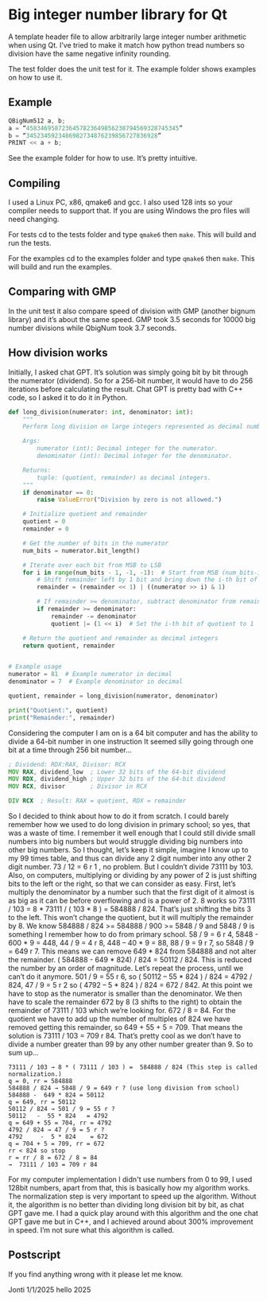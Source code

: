 # Big integer number library for Qt

A template header file to allow arbitrarily large integer number arithmetic when using Qt. I’ve tried to make it match how python tread numbers so division have the same negative infinity rounding.

The test folder does the unit test for it. The example folder shows examples on how to use it.

## Example

```C++
QBigNum512 a, b;
a = “4583469587236457823649856238794569328745345”
b = “3452345923486982734876239856727836928”
PRINT << a + b;
```

See the example folder for how to use. It’s pretty intuitive.

## Compiling

I used a Linux PC, x86, qmake6 and gcc. I also used 128 ints so your compiler needs to support that. If you are using Windows the pro files will need changing.

For tests cd to the tests folder and type `qmake6` then `make`. This will build and run the tests.

For the examples cd to the examples folder and type `qmake6` then `make`. This will build and run the examples.

## Comparing with GMP

In the unit test it also compare speed of division with GMP (another bignum library) and it’s about the same speed. GMP took 3.5 seconds for 10000 big number divisions while QbigNum took 3.7 seconds.

## How division works

Initially, I asked chat GPT. It’s solution was simply going bit by bit through the numerator (dividend). So for a 256-bit number, it would have to do 256 iterations before calculating the result. Chat GPT is pretty bad with C++ code, so I asked it to do it in Python.

```python
def long_division(numerator: int, denominator: int):
    """
    Perform long division on large integers represented as decimal numbers.

    Args:
        numerator (int): Decimal integer for the numerator.
        denominator (int): Decimal integer for the denominator.

    Returns:
        tuple: (quotient, remainder) as decimal integers.
    """
    if denominator == 0:
        raise ValueError("Division by zero is not allowed.")

    # Initialize quotient and remainder
    quotient = 0
    remainder = 0

    # Get the number of bits in the numerator
    num_bits = numerator.bit_length()

    # Iterate over each bit from MSB to LSB
    for i in range(num_bits - 1, -1, -1):  # Start from MSB (num_bits-1) to LSB (0)
        # Shift remainder left by 1 bit and bring down the i-th bit of numerator
        remainder = (remainder << 1) | ((numerator >> i) & 1)

        # If remainder >= denominator, subtract denominator from remainder and set the i-th bit of quotient
        if remainder >= denominator:
            remainder -= denominator
            quotient |= (1 << i)  # Set the i-th bit of quotient to 1

    # Return the quotient and remainder as decimal integers
    return quotient, remainder


# Example usage
numerator = 81  # Example numerator in decimal
denominator = 7  # Example denominator in decimal

quotient, remainder = long_division(numerator, denominator)

print("Quotient:", quotient)
print("Remainder:", remainder)
```

Considering the computer I am on is a 64 bit computer and has the ability to divide a 64-bit number in one instruction It seemed silly going through one bit at a time through 256 bit number…

```asm
; Dividend: RDX:RAX, Divisor: RCX
MOV RAX, dividend_low  ; Lower 32 bits of the 64-bit dividend
MOV RDX, dividend_high ; Upper 32 bits of the 64-bit dividend
MOV RCX, divisor       ; Divisor in RCX

DIV RCX  ; Result: RAX = quotient, RDX = remainder
```

So I decided to think about how to do it from scratch. I could barely remember how we used to do long division in primary school; so yes, that was a waste of time. I remember it well enough that I could still divide small numbers into big numbers but would struggle dividing big numbers into other big numbers. So I thought, let’s keep it simple, imagine I know up to my 99 times table, and thus can divide any 2 digit number into any other 2 digit number. 73 / 12 = 6 r 1 , no problem. But I couldn’t divide 73111 by 103. Also, on computers, multiplying or dividing by any power of 2 is just shifting bits to the left or the right, so that we can consider as easy. First, let’s multiply the denominator by a number such that the first digit of it almost is as big as it can be before overflowing and is a power of 2. 8 works so 73111 / 103 = 8 * 73111 / ( 103 * 8 ) = 584888 / 824. That’s just shifting the bits 3 to the left. This won’t change the quotient, but it will multiply the remainder by 8. We know  584888 / 824 >= 584888 / 900 >= 5848 / 9  and  5848 / 9 is something I remember how to do from primary school. 58 / 9 = 6 r 4, 5848 - 600 * 9 = 448, 44 / 9 = 4 r 8, 448 – 40 * 9 = 88, 88 / 9 = 9 r 7, so 5848 / 9 = 649 r 7. This means we can remove 649 * 824 from 584888 and not alter the remainder. ( 584888 -  649 * 824) / 824 = 50112 / 824. This is reduced the number by an order of magnitude. Let’s repeat the process, until we can’t do it anymore.  501 / 9 = 55 r 6, so ( 50112 – 55 * 824 ) / 824 = 4792 / 824, 47 / 9 = 5 r 2 so ( 4792 – 5 * 824 ) / 824 = 672 / 842. At this point we have to stop as the numerator is smaller than the denominator. We then have to scale the remainder 672 by 8 (3 shifts to the right) to obtain the remainder of 73111 / 103 which we’re looking for. 672 / 8 = 84. For the quotient we have to add up the number of multiples of 824 we have removed getting this remainder, so 649 + 55 + 5 = 709. That means the solution is 73111 / 103 = 709 r 84. That’s pretty cool as we don’t have to divide a number greater than 99 by any other number greater than 9. So to sum up…

```
73111 / 103 → 8 * ( 73111 / 103 ) =  584888 / 824 (This step is called normalization.)
q = 0, rr = 584888
584888 / 824 → 5848 / 9 = 649 r ? (use long division from school)
584888 -  649 * 824 = 50112
q = 649, rr = 50112
50112 / 824 → 501 / 9 = 55 r ?
50112   -  55 * 824   = 4792
q = 649 + 55 = 704, rr = 4792
4792 / 824 → 47 / 9 = 5 r ?
4792     -  5 * 824    = 672
q = 704 + 5 = 709, rr = 672
rr < 824 so stop
r = rr / 8 = 672 / 8 = 84
→  73111 / 103 = 709 r 84
```

For my computer implementation I didn't use numbers from 0 to 99, I used 128bit numbers, apart from that, this is basically how my algorithm works. The normalization step is very important to speed up the algorithm. Without it, the algorithm is no better than dividing long division bit by bit, as chat GPT gave me. I had a quick play around with this algorithm and the one chat GPT gave me but in C++, and I achieved around about 300% improvement in speed. I’m not sure what this algorithm is called.

## Postscript

If you find anything wrong with it please let me know.

Jonti 1/1/2025 hello 2025


